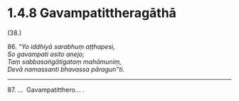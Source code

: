 # 1.4.8 Gavampatittheragāthā

(38.)

86\. _“Yo iddhiyā sarabhuṃ aṭṭhapesi,_  
_So gavampati asito anejo;_  
_Taṃ sabbasaṅgātigataṃ mahāmuniṃ,_  
_Devā namassanti bhavassa pāragun”ti._  

---

87\. …  Gavampatitthero… .

